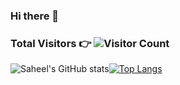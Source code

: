 ### Hi there 👋

### <p>Total Visitors 👉 ![Visitor Count](https://profile-counter.glitch.me/{saheelraut}/count.svg)</p>



![Saheel's GitHub stats](https://github-readme-stats.vercel.app/api?username=saheelraut&show_icons=true&theme=dark&count_private=true&show_icons=true)[![Top Langs](https://github-readme-stats.vercel.app/api/top-langs/?username=saheelraut&langs_count=10&count_private=true)](https://github.com/anuraghazra/github-readme-stats)


